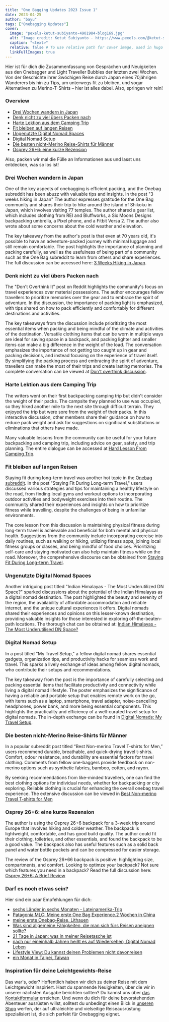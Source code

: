 ```yaml
---
title: "One Bagging Updates 2023 Issue 1"
date: 2023-04-25
author: "bayu"
tags: ["Onebagging Updates"]
cover:
  image: "pexels-ketut-subiyanto-4901984-blog169.jpg"
  alt: "Image credit: Ketut Subiyanto - https://www.pexels.com/@ketut-subiyanto/"
  caption: "<text>"
  relative: false # To use relative path for cover image, used in hugo Page-bundles
  linkFullImages: true
---
```


Hier ist für dich die Zusammenfassung von Gesprächen und Neuigkeiten aus den Onebagger und Light Traveller Bubbles der letzten zwei Wochen. Von der Geschichte ihrer 3wöchigen Reise durch Japan eines 70jährigen Wanderers bis hin zu Tips, um unterwegs fit zu bleiben, und sogar Alternativen zu Merino-T-Shirts – hier ist alles dabei. Also, springen wir rein!

### Overview

- [Drei Wochen wandern in Japan](#packing-tips-3-weeks-hiking-in-japan)
- [Denk nicht zu viel übers Packen nach](#denk-nicht-zu-viel-übers-packen-nach)
- [Harte Lektion aus dem Camping Trip](#harte-lektion-aus-dem-camping-trip)
- [Fit bleiben auf langen Reisen](#fit-bleiben-auf-langen-reisen)
- [Ungenutzte Digital Nomad Spaces](#ungenutzte-digital-nomad-spaces)
- [Digital Nomad Setup](#digital-nomad-setup)
- [Die besten nicht-Merino Reise-Shirts für Männer](#die-besten-nicht-merino-reise-shirts-für-männer)
- [Osprey 26+6: eine kurze Rezension](#osprey-266-eine-kurze-rezension)

Also, packen wir mal die Fülle an Informationen aus und lasst uns entdecken, was so los ist!

### Drei Wochen wandern in Japan

One of the key aspects of onebagging is efficient packing, and the Onebag subreddit has been abuzz with valuable tips and insights. In the post "3 weeks hiking in Japan" The author expresses gratitude for the One Bag community and shares their trip to hike around the island of Shikoku in Japan, which involves visiting 77 temples. The author shared a gear list, which includes clothing from REI and Bluffworks, a Six Moons Designs backpacking umbrella, a Pixel phone, and a Fitbit Versa 2. The author also wrote about some concerns about the cold weather and elevation.

The key takeaway from the author's post is that even at 70 years old, it's possible to have an adventure-packed journey with minimal luggage and still remain comfortable. The post highlights the importance of planning and packing carefully, as well as the usefulness of being part of a community such as the One Bag subreddit to learn from others and share experiences. The full discussion can be accessed here: [3 Weeks Hiking in Japan](https://www.reddit.com/r/onebag/comments/12ehqrc/3_weeks_hiking_in_japan/).

### Denk nicht zu viel übers Packen nach

The "Don't Overthink It" post on Reddit highlights the community's focus on travel experiences over material possessions. The author encourages fellow travellers to prioritize memories over the gear and to embrace the spirit of adventure. In the discussion, the importance of packing light is emphasized, with tips shared on how to pack efficiently and comfortably for different destinations and activities.

The key takeaways from the discussion include prioritizing the most essential items when packing and being mindful of the climate and activities of the destination. Versatile clothing items that can be worn in multiple ways are ideal for saving space in a backpack, and packing lighter and smaller items can make a big difference in the weight of the load. The conversation emphasizes the importance of not getting too caught up in gear and packing decisions, and instead focusing on the experience of travel itself. By simplifying the packing process and embracing the spirit of adventure, travellers can make the most of their trips and create lasting memories. The complete conversation can be viewed at [Don\'t overthink discussion](<(https://www.reddit.com/r/onebag/comments/12b8pkl/dont_overthink_it/)>).

### Harte Lektion aus dem Camping Trip

The writers went on their first backpacking camping trip but didn't consider the weight of their packs. The campsite they planned to use was occupied, so they hiked another mile to the next site through difficult terrain. They enjoyed the trip but were sore from the weight of their packs. In this interactive discussion, other members share their guidance on how to reduce pack weight and ask for suggestions on significant substitutions or eliminations that others have made.

Many valuable lessons from the community can be useful for your future backpacking and camping trip, including advice on gear, safety, and trip planning. The entire dialogue can be accessed at [Hard Lesson From Camping Trip](<(https://www.reddit.com/r/Ultralight/comments/12aoohe/hard_lessons_learned_advice_welcomed/)>).

### Fit bleiben auf langen Reisen

Staying fit during long-term travel was another hot topic in the [Onebag subreddit](https://www.reddit.com/r/onebag/). In the post "Staying Fit During Long-term Travel," users discussed various strategies and tips for maintaining a healthy lifestyle on the road, from finding local gyms and workout options to incorporating outdoor activities and bodyweight exercises into their routine. The community shared their experiences and insights on how to prioritize fitness while travelling, despite the challenges of being in unfamiliar environments.

The core lesson from this discussion is maintaining physical fitness during long-term travel is achievable and beneficial for both mental and physical health. Suggestions from the community include incorporating exercise into daily routines, such as walking or hiking, utilizing fitness apps, joining local fitness groups or classes, and being mindful of food choices. Prioritizing self-care and staying motivated can also help maintain fitness while on the road. Moreover, the comprehensive discourse can be obtained from [Staying Fit During Long-term Travel](https://www.reddit.com/r/onebag/comments/12cbci5/staying_fit_during_long_term_travel/).

### Ungenutzte Digital Nomad Spaces

Another intriguing post titled "Indian Himalayas - The Most Underutilized DN Space?" sparked discussions about the potential of the Indian Himalayas as a digital nomad destination. The post highlighted the beauty and serenity of the region, the availability of affordable accommodation and reliable internet, and the unique cultural experiences it offers. Digital nomads shared their experiences and opinions on this lesser-known destination, providing valuable insights for those interested in exploring off-the-beaten-path locations. The thorough chat can be obtained at: [Indian Himalayas - The Most Underutilised DN Space?](https://www.reddit.com/r/digitalnomad/comments/12acrbd/indian_himalayas_the_most_underutilised_dn_space/)

### Digital Nomad Setup

In a post titled "My Travel Setup," a fellow digital nomad shares essential gadgets, organization tips, and productivity hacks for seamless work and travel. This sparks a lively exchange of ideas among fellow digital nomads, who contribute their setups and recommendations.

The key takeaway from the post is the importance of carefully selecting and packing essential items that facilitate productivity and connectivity while living a digital nomad lifestyle. The poster emphasizes the significance of having a reliable and portable setup that enables remote work on the go, with items such as a laptop, smartphone, travel adapter, noise-cancelling headphones, power bank, and more being essential components. This highlights the practicality and efficiency of a well-curated travel setup for digital nomads. The in-depth exchange can be found in [Digital Nomads: My Travel Setup](https://www.reddit.com/r/digitalnomad/comments/12blgbq/my_travel_setup/).

### Die besten nicht-Merino Reise-Shirts für Männer

In a popular subreddit post titled “Best Non-merino Travel T-shirts for Men,” users recommend durable, breathable, and quick-drying travel t-shirts. Comfort, odour resistance, and durability are essential factors for travel clothing. Comments from fellow one-baggers provide feedback on non-merino options such as synthetic fabrics, bamboo, cotton, and rayon.

By seeking recommendations from like-minded travellers, one can find the best clothing options for individual needs, whether for backpacking or city exploring. Reliable clothing is crucial for enhancing the overall onebag travel experience. The extensive discussion can be viewed in [Best Non-merino Travel T-shirts for Men](https://www.reddit.com/r/onebag/comments/12a1jr7/best_nonmerino_travel_tshirts_for_men/)

### Osprey 26+6: eine kurze Rezension

The author is using the Osprey 26+6 backpack for a 3-week trip around Europe that involves hiking and colder weather. The backpack is lightweight, comfortable, and has good build quality. The author could fit their clothing, toiletries, and other essentials, and found the backpack to be a good value. The backpack also has useful features such as a solid back panel and water bottle pockets and can be compressed for easier storage.

The review of the Osprey 26+66 backpack is positive: highlighting size, compartments, and comfort. Looking to optimze your backpack? Not sure which features you need in a backpack? Read the full discussion here: [Osprey 26+6: A Brief Review](https://www.reddit.com/r/onebag/comments/12lqrce/osprey_266_a_brief_review/)

### Darf es noch etwas sein?

Hier sind ein paar Empfehlungen für dich:

- [sechs Länder in sechs Monaten - Lateinamerika-Trip](https://www.reddit.com/r/onebag/comments/12dw835/6_countries_in_6_months_latin_america_trip_review/)
- [Patagonia MLC: Meine erste One Bag Experience.2 Wochen in China](https://www.reddit.com/r/onebag/comments/12dehx6/patagonia_mlc_my_first_one_bag_experience_2_weeks/)
- [meine erste Onebag-Reise, Lithauen](https://www.reddit.com/r/onebag/comments/12n3ebf/my_first_onebag_trip_lithuania/)
- [Was sind allgemeine Fähigkeiten, die man sich fürs Reisen aneignen sollte?](https://www.reddit.com/r/onebag/comments/12ixoz8/what_are_the_best_universal_skills_to_acquire_for/)
- [21 Tage in Japan: was in meiner Reisetasche ist](https://www.reddit.com/r/onebag/comments/12j6pyp/21_days_in_japan_what_i_brought_in_one_bag/)
- [nach nur eineinhalb Jahren heißt es auf Wiedersehen, Digital Nomad Leben](https://www.reddit.com/r/digitalnomad/comments/12k7x78/saying_goodbye_to_the_dn_life_after_only_15_years/)
- [Lifestyle View: Du kannst deinen Problemen nicht davonreisen](https://www.reddit.com/r/digitalnomad/comments/12ldqju/you_cant_outtravel_your_problems/)
- [ein Monat in Taipei, Taiwan](https://www.reddit.com/r/digitalnomad/comments/12epd70/a_month_in_taipei_taiwan/)

### Inspiration für deine Leichtgewichts-Reise

Das war's, oder? Hoffentlich haben wir dich zu deiner Reise mit dem Leichtgewicht inspiriert. Hast du spannende Neuigkeiten, über die wir in unserer nächsten Ausgabe berichten sollten? Du kannst uns über [das Kontaktformular](https://www.packingpanic.de/kontakt) erreichen. Und wenn du dich für deine bevorstehenden Abenteuer ausrüsten willst, solltest du unbedingt einen Blick in [unseren Shop](https://www.packingpanic.de/shop/2/startseite/) werfen, der auf ultraleichte und vielseitige Reiseausrüstung spezialisiert ist, die sich perfekt für Onebagging eignet.
